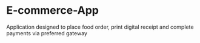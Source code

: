 # E-commerce-App
Application designed to place food order, print digital receipt and complete payments via preferred gateway
